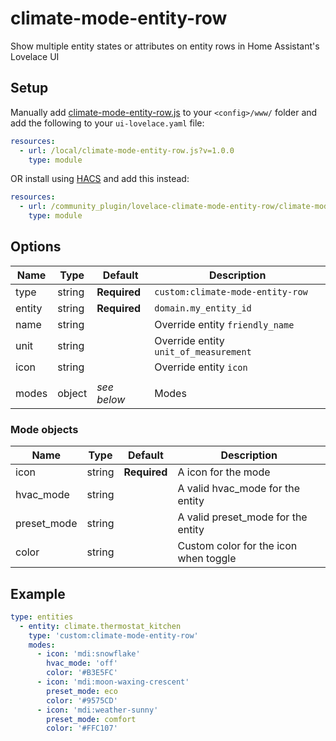 # climate-mode-entity-row
Show multiple entity states or attributes on entity rows in Home Assistant's Lovelace UI

## Setup

Manually add [climate-mode-entity-row.js](https://raw.githubusercontent.com/piitaya/lovelace-climate-mode-entity-row/master/climate-mode-entity-row.js)
to your `<config>/www/` folder and add the following to your `ui-lovelace.yaml` file:
```yaml
resources:
  - url: /local/climate-mode-entity-row.js?v=1.0.0
    type: module
```

OR install using [HACS](https://hacs.xyz/) and add this instead:
```yaml
resources:
  - url: /community_plugin/lovelace-climate-mode-entity-row/climate-mode-entity-row.js
    type: module
```

## Options

| Name | Type | Default | Description
| ---- | ---- | ------- | -----------
| type | string | **Required** | `custom:climate-mode-entity-row`
| entity | string | **Required** | `domain.my_entity_id`
| name | string | | Override entity `friendly_name`
| unit | string | | Override entity `unit_of_measurement`
| icon | string | | Override entity `icon`
| | | |
| modes | object | *see below* | Modes

### Mode objects

| Name | Type | Default | Description
| ---- | ---- | ------- | -----------
| icon | string | **Required** | A icon for the mode
| hvac_mode | string | | A valid hvac_mode for the entity
| preset_mode | string | | A valid preset_mode for the entity
| color | string | | Custom color for the icon when toggle

## Example

```yaml
type: entities
  - entity: climate.thermostat_kitchen
    type: 'custom:climate-mode-entity-row'
    modes:
      - icon: 'mdi:snowflake'
        hvac_mode: 'off'
        color: '#B3E5FC'
      - icon: 'mdi:moon-waxing-crescent'
        preset_mode: eco
        color: '#9575CD'
      - icon: 'mdi:weather-sunny'
        preset_mode: comfort
        color: '#FFC107'

```
